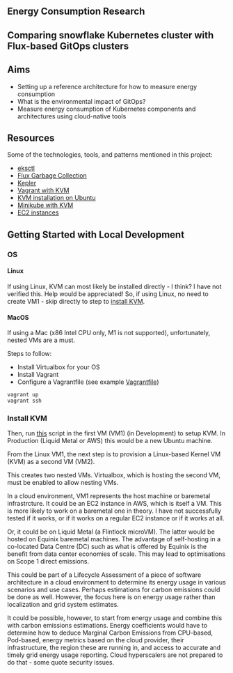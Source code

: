 ## Energy Consumption Research
## Comparing snowflake Kubernetes cluster with Flux-based GitOps clusters

## Aims
- Setting up a reference architecture for how to measure energy consumption
- What is the environmental impact of GitOps?
- Measure energy consumption of Kubernetes components and architectures using cloud-native tools

## Resources

Some of the technologies, tools, and patterns mentioned in this project:
- [eksctl](https://github.com/weaveworks/eksctl)
- [Flux Garbage Collection](https://fluxcd.io/legacy/flux/references/garbagecollection/)
- [Kepler](https://github.com/sustainable-computing-io/kepler)
- [Vagrant with KVM](https://dev.to/vumdao/create-an-ubuntu-20-04-server-using-vagrant-3d2i)
- [KVM installation on Ubuntu](https://help.ubuntu.com/community/KVM/Installation)
- [Minikube with KVM](https://minikube.sigs.k8s.io/docs/drivers/kvm2/)
- [EC2 instances](https://docs.aws.amazon.com/AWSEC2/latest/UserGuide/instance-types.html)

## Getting Started with Local Development

### OS

#### Linux
If using Linux, KVM can most likely be installed directly - I think? I have not verified this. Help would be appreciated!
So, if using Linux, no need to create VM1 - skip directly to step to [install KVM](#install-kvm).

#### MacOS
If using a Mac (x86 Intel CPU only, M1 is not supported), unfortunately, nested VMs are a must.

Steps to follow:
- Install Virtualbox for your OS
- Install Vagrant
- Configure a Vagrantfile (see example [Vagrantfile](./build/dev/Vagrantfile))

```
vagrant up
vagrant ssh
```

### Install KVM
Then, run [this](./scripts/install-kvm.sh) script in the first VM (VM1) (in Development) to setup KVM.
In Production (Liquid Metal or AWS) this would be a new Ubuntu machine.

From the Linux VM1, the next step is to provision a Linux-based Kernel VM (KVM) as a second VM (VM2).

This creates two nested VMs. Virtualbox, which is hosting the second VM, must be enabled to allow nesting VMs.

In a cloud environment, VM1 represents the host machine or baremetal infrastrcture.
It could be an EC2 instance in AWS, which is itself a VM. This is more likely to work on a baremetal one in theory.
I have not successfully tested if it works, or if it works on a regular EC2 instance or if it works at all.

Or, it could be on Liquid Metal (a Flintlock microVM). The latter would be hosted on Equinix baremetal machines.
The advantage of self-hosting in a co-located Data Centre (DC) such as what is offered by Equinix is
the benefit from data center economies of scale. This may lead to optimisations on Scope 1 direct emissions.

This could be part of a Lifecycle Assessment of a piece of software architecture in a cloud environment to
determine its energy usage in various scenarios and use cases. Perhaps estimations for carbon emissions could be done as well.
However, the focus here is on energy usage rather than localization and grid system estimates.

It could be possible, however, to start from energy usage and combine this with carbon emissions estimations.
Energy coefficients would have to determine how to deduce Marginal Carbon Emissions from CPU-based, Pod-based, energy metrics
based on the cloud provider, their infrastructure, the region these are running in, and access to accurate and timely
grid energy usage reporting. Cloud hyperscalers are not prepared to do that - some quote security issues.

